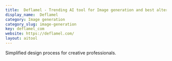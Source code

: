 ```yaml
---
title:  Deflamel - Trending AI tool for Image generation and best alternatives
display_name:  Deflamel
category: Image generation
category_slug: image-generation
key: deflamel_com
website: https://deflamel.com/
layout: aitool
---
```


Simplified design process for creative professionals.
